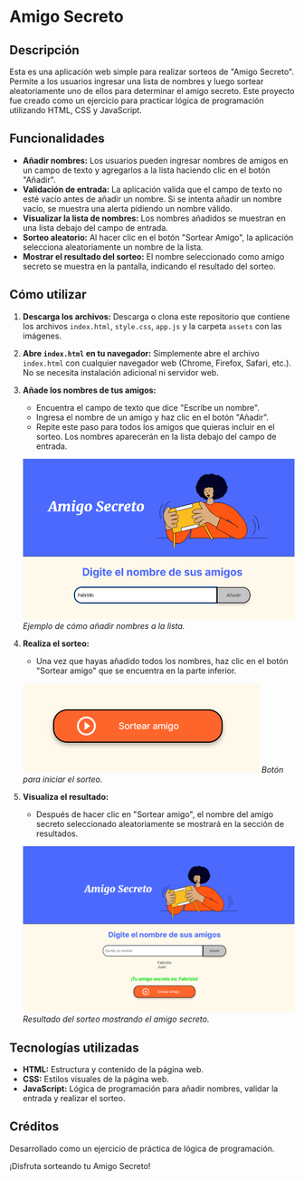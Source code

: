 # Amigo Secreto

## Descripción

Esta es una aplicación web simple para realizar sorteos de "Amigo Secreto". Permite a los usuarios ingresar una lista de nombres y luego sortear aleatoriamente uno de ellos para determinar el amigo secreto.  Este proyecto fue creado como un ejercicio para practicar lógica de programación utilizando HTML, CSS y JavaScript.

## Funcionalidades

*   **Añadir nombres:** Los usuarios pueden ingresar nombres de amigos en un campo de texto y agregarlos a la lista haciendo clic en el botón "Añadir".
*   **Validación de entrada:** La aplicación valida que el campo de texto no esté vacío antes de añadir un nombre. Si se intenta añadir un nombre vacío, se muestra una alerta pidiendo un nombre válido.
*   **Visualizar la lista de nombres:** Los nombres añadidos se muestran en una lista debajo del campo de entrada.
*   **Sorteo aleatorio:** Al hacer clic en el botón "Sortear Amigo", la aplicación selecciona aleatoriamente un nombre de la lista.
*   **Mostrar el resultado del sorteo:** El nombre seleccionado como amigo secreto se muestra en la pantalla, indicando el resultado del sorteo.

## Cómo utilizar

1.  **Descarga los archivos:** Descarga o clona este repositorio que contiene los archivos `index.html`, `style.css`, `app.js` y la carpeta `assets` con las imágenes.
2.  **Abre `index.html` en tu navegador:** Simplemente abre el archivo `index.html` con cualquier navegador web (Chrome, Firefox, Safari, etc.). No se necesita instalación adicional ni servidor web.
3.  **Añade los nombres de tus amigos:**
    *   Encuentra el campo de texto que dice "Escribe un nombre".
    *   Ingresa el nombre de un amigo y haz clic en el botón "Añadir".
    *   Repite este paso para todos los amigos que quieras incluir en el sorteo. Los nombres aparecerán en la lista debajo del campo de entrada.

    ![Captura de pantalla del campo de entrada y botón añadir](assets/readme-add-name.png)
    *Ejemplo de cómo añadir nombres a la lista.*

4.  **Realiza el sorteo:**
    *   Una vez que hayas añadido todos los nombres, haz clic en el botón "Sortear amigo" que se encuentra en la parte inferior.

    ![Captura de pantalla del botón sortear](assets/readme-sortear-button.png)
    *Botón para iniciar el sorteo.*

5.  **Visualiza el resultado:**
    *   Después de hacer clic en "Sortear amigo", el nombre del amigo secreto seleccionado aleatoriamente se mostrará en la sección de resultados.

    ![Captura de pantalla del resultado del sorteo](assets/readme-result.png)
    *Resultado del sorteo mostrando el amigo secreto.*

## Tecnologías utilizadas

*   **HTML:** Estructura y contenido de la página web.
*   **CSS:** Estilos visuales de la página web.
*   **JavaScript:** Lógica de programación para añadir nombres, validar la entrada y realizar el sorteo.

## Créditos

Desarrollado como un ejercicio de práctica de lógica de programación.

¡Disfruta sorteando tu Amigo Secreto!